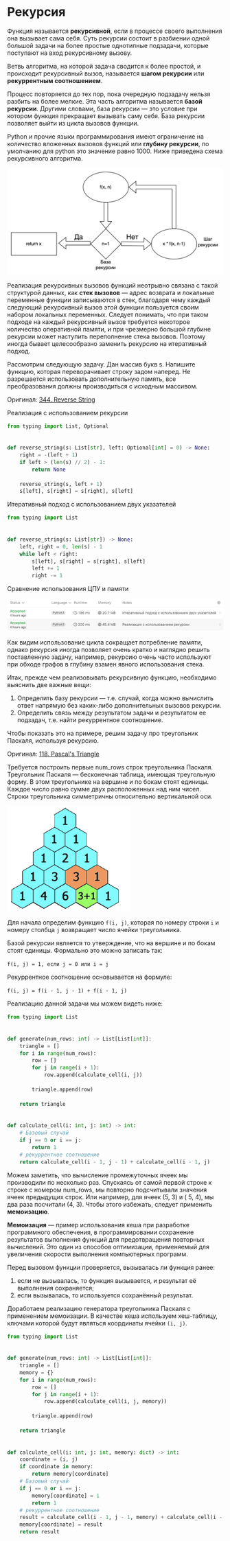 # Рекурсия

Функция называется **рекурсивной**, если в процессе своего выполнения она вызывает сама себя. Суть рекурсии состоит в
разбиении одной большой задачи на более простые однотипные подзадачи, которые поступают на вход рекурсивному вызову.

Ветвь алгоритма, на которой задача сводится к более простой, и происходит рекурсивный вызов, называется **шагом
рекурсии** или **рекуррентным соотношением**.

Процесс повторяется до тех пор, пока очередную подзадачу нельзя разбить на более мелкие. Эта часть алгоритма
называется **базой рекурсии**. Другими словами, база рекурсии — это условие при котором функция прекращает вызывать саму
себя. База рекурсии позволяет выйти из цикла вызовов функции.

Python и прочие языки программирования имеют ограничение на количество вложенных вызовов функций или **глубину
рекурсии**, по умолчанию для python это значение равно 1000. Ниже приведена схема рекурсивного алгоритма.

![Рекурсия](../img/req_1.png)

Реализация рекурсивных вызовов функций неотрывно связана с такой структурой данных, как **стек вызовов** — адрес
возврата и локальные переменные функции записываются в стек, благодаря чему каждый следующий рекурсивный вызов этой
функции пользуется своим набором локальных переменных. Следует понимать, что при таком подходе на каждый рекурсивный
вызов требуется некоторое количество оперативной памяти, и при чрезмерно большой глубине рекурсии может наступить
переполнение стека вызовов. Поэтому иногда бывает целесообразно заменить рекурсию на итеративный подход.

Рассмотрим следующую задачу. Дан массив букв s. Напишите функцию, которая переворачивает строку задом наперед. Не
разрешается использовать дополнительную память, все преобразования должны производиться с исходным массивом.

Оригинал: [344. Reverse String](https://leetcode.com/problems/reverse-string/description/)

Реализация с использованием рекурсии

```python
from typing import List, Optional


def reverse_string(s: List[str], left: Optional[int] = 0) -> None:
    right = -(left + 1)
    if left > (len(s) // 2) - 1:
        return None

    reverse_string(s, left + 1)
    s[left], s[right] = s[right], s[left]
```

Итеративный подход с использованием двух указателей

```python
from typing import List


def reverse_string(s: List[str]) -> None:
    left, right = 0, len(s) - 1
    while left < right:
        s[left], s[right] = s[right], s[left]
        left += 1
        right -= 1
```

Сравнение использования ЦПУ и памяти

![Сравнение использования ЦПУ и памяти](../img/req_2.png)

Как видим использование цикла сокращает потребление памяти, однако рекурсия иногда позволяет очень кратко и наглядно
решить поставленную задачу, например, рекурсию очень часто используют при обходе графов в глубину взамен явного
использования стека.

Итак, прежде чем реализовывать рекурсивную функцию, необходимо выяснить две важные вещи:

1. Определить базу рекурсии — т.е. случай, когда можно вычислить ответ напрямую без каких-либо дополнительных вызовов
   рекурсии.
2. Определить связь между результатом задачи и результатом ее подзадач, т.е. найти рекуррентное соотношение.

Чтобы показать это на примере, решим задачу про треугольник Паскаля, используя рекурсию.

Оригинал: [118. Pascal's Triangle](https://leetcode.com/problems/pascals-triangle/)

Требуется построить первые num_rows строк треугольника Паскаля. Треугольник Паскаля — бесконечная таблица, имеющая
треугольную форму. В этом треугольнике на вершине и по бокам стоят единицы. Каждое число равно сумме двух расположенных
над ним чисел. Строки треугольника симметричны относительно вертикальной оси.

![Треугольник Паскаля](../img/req_3.png)

Для начала определим функцию ``f(i, j)``, которая по номеру строки ``i`` и номеру столбца ``j`` возвращает число ячейки
треугольника.

Базой рекурсии является то утверждение, что на вершине и по бокам стоят единицы. Формально это можно записать так:

``f(i, j) = 1, если j = 0 или i = j``

Рекуррентное соотношение основывается на формуле:

``f(i, j) = f(i - 1, j - 1) + f(i - 1, j)``

Реализацию данной задачи мы можем видеть ниже:

```python
from typing import List


def generate(num_rows: int) -> List[List[int]]:
    triangle = []
    for i in range(num_rows):
        row = []
        for j in range(i + 1):
            row.append(calculate_cell(i, j))

        triangle.append(row)

    return triangle


def calculate_cell(i: int, j: int) -> int:
    # Базовый случай
    if j == 0 or i == j:
        return 1
    # рекуррентное соотношение
    return calculate_cell(i - 1, j - 1) + calculate_cell(i - 1, j)
```

Можем заметить, что вычисление промежуточных ячеек мы производили по несколько раз. Спускаясь от самой первой строке к
строке с номером num_rows, мы повторно подсчитывали значения ячеек предыдущих строк. Или например, для ячеек (5, 3) и (
5, 4), мы два раза посчитали (4, 3). Чтобы этого избежать, следует применить **мемоизацию**.

**Мемоизация** — пример использования кеша при разработке программного обеспечения, в программировании сохранение
результатов выполнения функций для предотвращения повторных вычислений. Это один из способов оптимизации, применяемый
для увеличения скорости выполнения компьютерных программ.

Перед вызовом функции проверяется, вызывалась ли функция ранее:

1. если не вызывалась, то функция вызывается, и результат её выполнения сохраняется;
1. если вызывалась, то используется сохранённый результат.

Доработаем реализацию генератора треугольника Паскаля с применением мемоизации. В качестве кеша используем хеш-таблицу,
ключами которой будут являться координаты ячейки `(i, j)`.

```python
from typing import List


def generate(num_rows: int) -> List[List[int]]:
    triangle = []
    memory = {}
    for i in range(num_rows):
        row = []
        for j in range(i + 1):
            row.append(calculate_cell(i, j, memory))

        triangle.append(row)

    return triangle


def calculate_cell(i: int, j: int, memory: dict) -> int:
    coordinate = (i, j)
    if coordinate in memory:
        return memory[coordinate]
    # Базовый случай
    if j == 0 or i == j:
        memory[coordinate] = 1
        return 1
    # рекуррентное соотношение
    result = calculate_cell(i - 1, j - 1, memory) + calculate_cell(i - 1, j, memory)
    memory[coordinate] = result
    return result
```